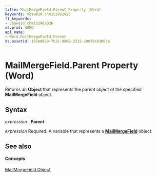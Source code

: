 ```yaml
---
title: MailMergeField.Parent Property (Word)
keywords: vbawd10.chm152962026
f1_keywords:
- vbawd10.chm152962026
ms.prod: WORD
api_name:
- Word.MailMergeField.Parent
ms.assetid: 15580020-7b21-8d08-2315-a90f0cb306cb
---
```



# MailMergeField.Parent Property (Word)

Returns an  **Object** that represents the parent object of the specified **MailMergeField** object.


## Syntax

 _expression_ . **Parent**

 _expression_ Required. A variable that represents a **[MailMergeField](mailmergefield-object-word.md)** object.


## See also


#### Concepts


[MailMergeField Object](mailmergefield-object-word.md)

